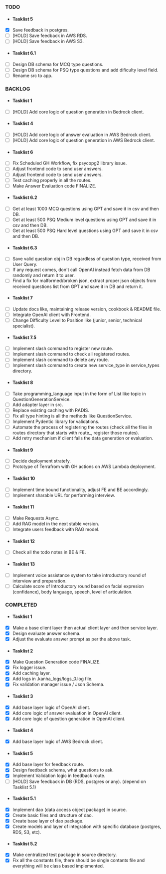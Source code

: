 ### TODO

- #### Tasklist 5
- [x] Save feedback in postgres.
- [ ] [HOLD] Save feedback in AWS RDS.
- [ ] [HOLD] Save feedback in AWS S3.

- #### Tasklist 6.1
- [ ] Design DB schema for MCQ type questions.
- [ ] Design DB schema for PSQ type questions and add dificulty level field.
- [ ] Rename src to app.

### BACKLOG

- #### Tasklist 1
- [ ] [HOLD] Add core logic of question generation in Bedrock client.

- #### Tasklist 4
- [ ] [HOLD] Add core logic of answer evaluation in AWS Bedrock client.
- [ ] [HOLD] Add core logic of question generation in AWS Bedrock client.

- #### Tasklist 6
- [ ] Fix Scheduled GH Workflow, fix psycopg2 library issue.
- [ ] Adjust frontend code to send user answers.
- [ ] Adjust frontend code to send user answers.
- [ ] Test caching properly in all the routes.
- [ ] Make Answer Evaluation code FINALIZE.

- #### Tasklist 6.2
- [ ] Get at least 1000 MCQ questions using GPT and save it in csv and then DB.
- [ ] Get at least 500 PSQ Medium level questions using GPT and save it in csv and then DB.
- [ ] Get at least 500 PSQ Hard level questions using GPT and save it in csv and then DB.

- #### Tasklist 6.3
- [ ] Save valid question obj in DB regardless of question type, received from User Query.
- [ ] If any request comes, don't call OpenAI instead fetch data from DB randomly and return it to user.
- [ ] Find a fix for malformed/broken json, extract proper json objects from received questions list from GPT and save it in DB and return it.

- #### Tasklist 7
- [ ] Update docs like, maintaining release version, cookbook & README file.
- [ ] Integrate OpenAI client with Frontend.
- [ ] Change Difficulty Level to Position like (junior, senior, technical specialist).

- #### Tasklist 7.5
- [ ] Implement slash command to register new route.
- [ ] Implement slash command to check all registered routes.
- [ ] Implement slash command to delete any route.
- [ ] Implement slash command to create new service_type in service_types directory.

- #### Tasklist 8
- [ ] Take programming_language input in the form of List like topic in QuestionGenerationService.
- [ ] Add adapter layer in src.
- [ ] Replace existing caching with RADIS.
- [ ] Fix all type hinting is all the methods like QuestionService.
- [ ] Implement Pydentic library for validations.
- [ ] Automate the process of registering the routes (check all the files in routes directory that starts with route\_, register those routes).
- [ ] Add retry mechanism if client fails the data generation or evaluation.

- #### Tasklist 9
- [ ] Decide deployment stratefy.
- [ ] Prototype of Terrafrom with GH actions on AWS Lambda deployment.

- #### Tasklist 10
- [ ] Implement time bound functionality, adjust FE and BE accordingly.
- [ ] Implement sharable URL for performing interview.

- #### Tasklist 11
- [ ] Make Requests Async.
- [ ] Add RAG model in the next stable version.
- [ ] Integrate users feedback with RAG model.

- #### Tasklist 12
- [ ] Check all the todo notes in BE & FE.

- #### Tasklist 13
- [ ] Implement voice assistance system to take introductory round of interview and preparation.
- [ ] Calculate score of Introductory round based on facial expresion (confidance), body language, speech, level of articulation.

### COMPLETED

- #### Tasklist 1
- [x] Make a base client layer then actual client layer and then service layer.
- [x] Design evaluate answer schema.
- [x] Adjust the evaluate answer prompt as per the above task.

- #### Tasklist 2
- [x] Make Question Generation code FINALIZE.
- [x] Fix logger issue.
- [x] Add caching layer.
- [x] Add logs in .kanha_logs/logs_0.log file.
- [x] Fix validation manager issue / Json Schema.

- #### Tasklist 3
- [x] Add base layer logic of OpenAI client.
- [x] Add core logic of answer evaluation in OpenAI client.
- [x] Add core logic of question generation in OpenAI client.

- #### Tasklist 4
- [x] Add base layer logic of AWS Bedrock client.

- #### Tasklist 5
- [x] Add base layer for feedback route.
- [x] Design feedback schema, what questions to ask.
- [x] Implement Validation logic in feedback route.
- [ ] [HOLD] Save feedback in DB (RDS, postgres or any). (depend on Tasklist 5.1)

- #### Tasklist 5.1
- [x] Implement dao (data access object package) in source.
- [x] Create basic files and structure of dao.
- [x] Create base layer of dao package.
- [x] Create models and layer of integration with specific database (postgres, RDS, S3, etc).

- #### Tasklist 5.2
- [x] Make centralized test package in source directory.
- [x] Fix all the constants file, there should be single contants file and everything will be class based implemented.
